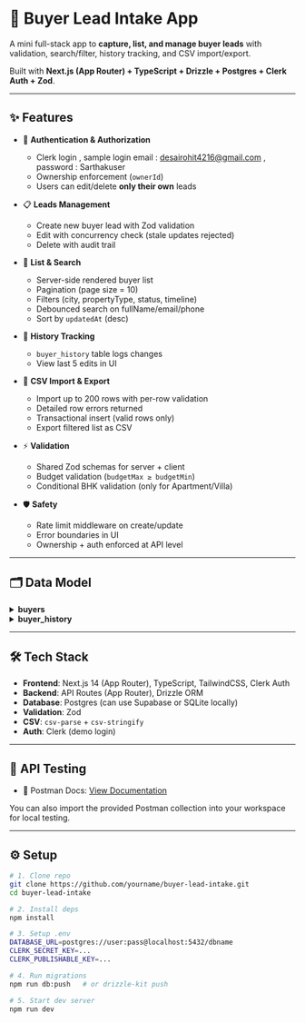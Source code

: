 # 🏡 Buyer Lead Intake App

A mini full-stack app to **capture, list, and manage buyer leads** with validation, search/filter, history tracking, and CSV import/export.  

Built with **Next.js (App Router) + TypeScript + Drizzle + Postgres + Clerk Auth + Zod**.

---

## ✨ Features

- 🔑 **Authentication & Authorization**
  - Clerk login , sample login email : desairohit4216@gmail.com , password : Sarthakuser
  - Ownership enforcement (`ownerId`)
  - Users can edit/delete **only their own** leads

- 📋 **Leads Management**
  - Create new buyer lead with Zod validation
  - Edit with concurrency check (stale updates rejected)
  - Delete with audit trail

- 🔎 **List & Search**
  - Server-side rendered buyer list
  - Pagination (page size = 10)
  - Filters (city, propertyType, status, timeline)
  - Debounced search on fullName/email/phone
  - Sort by `updatedAt` (desc)

- 📝 **History Tracking**
  - `buyer_history` table logs changes
  - View last 5 edits in UI

- 📂 **CSV Import & Export**
  - Import up to 200 rows with per-row validation
  - Detailed row errors returned
  - Transactional insert (valid rows only)
  - Export filtered list as CSV

- ⚡ **Validation**
  - Shared Zod schemas for server + client
  - Budget validation (`budgetMax ≥ budgetMin`)
  - Conditional BHK validation (only for Apartment/Villa)

- 🛡️ **Safety**
  - Rate limit middleware on create/update
  - Error boundaries in UI
  - Ownership + auth enforced at API level

---

## 🗂️ Data Model

<details>
<summary><strong>buyers</strong></summary>

| Column       | Type      | Notes                                            |
| ------------ | --------- | ------------------------------------------------ |
| id           | uuid      | PK                                               |
| fullName     | string    | 2–80 chars                                       |
| email        | string    | optional                                         |
| phone        | string    | 10–15 digits                                     |
| city         | enum      | `Chandigarh, Mohali, Zirakpur, Panchkula, Other` |
| propertyType | enum      | `Apartment, Villa, Plot, Office, Retail`         |
| bhk          | enum      | `1, 2, 3, 4, Studio` (conditional)               |
| purpose      | enum      | `Buy, Rent`                                      |
| budgetMin    | int       | optional                                         |
| budgetMax    | int       | optional; must be ≥ budgetMin                    |
| timeline     | enum      | `0-3m, 3-6m, >6m, Exploring`                     |
| source       | enum      | `Website, Referral, Walk-in, Call, Other`        |
| status       | enum      | default `New`                                    |
| notes        | text      | ≤ 1,000 chars                                    |
| tags         | string[]  | optional                                         |
| ownerId      | uuid      | Clerk user id                                    |
| updatedAt    | timestamp | auto updated                                     |

</details>

<details>
<summary><strong>buyer_history</strong></summary>

| Column    | Type      | Notes                      |
| --------- | --------- | -------------------------- |
| id        | uuid      | PK                         |
| buyerId   | uuid      | FK                         |
| changedBy | uuid      | user id                    |
| changedAt | timestamp |                            |
| diff      | JSON      | changed fields (old → new) |

</details>

---

## 🛠️ Tech Stack

- **Frontend**: Next.js 14 (App Router), TypeScript, TailwindCSS, Clerk Auth  
- **Backend**: API Routes (App Router), Drizzle ORM  
- **Database**: Postgres (can use Supabase or SQLite locally)  
- **Validation**: Zod  
- **CSV**: `csv-parse` + `csv-stringify`  
- **Auth**: Clerk (demo login)  

---

## 📖 API Testing

- 📂 Postman Docs: [View Documentation](https://documenter.getpostman.com/view/47086650/2sB3HoqLH6)  

You can also import the provided Postman collection into your workspace for local testing.

---

## ⚙️ Setup

```bash
# 1. Clone repo
git clone https://github.com/yourname/buyer-lead-intake.git
cd buyer-lead-intake

# 2. Install deps
npm install

# 3. Setup .env
DATABASE_URL=postgres://user:pass@localhost:5432/dbname
CLERK_SECRET_KEY=...
CLERK_PUBLISHABLE_KEY=...

# 4. Run migrations
npm run db:push   # or drizzle-kit push

# 5. Start dev server
npm run dev


